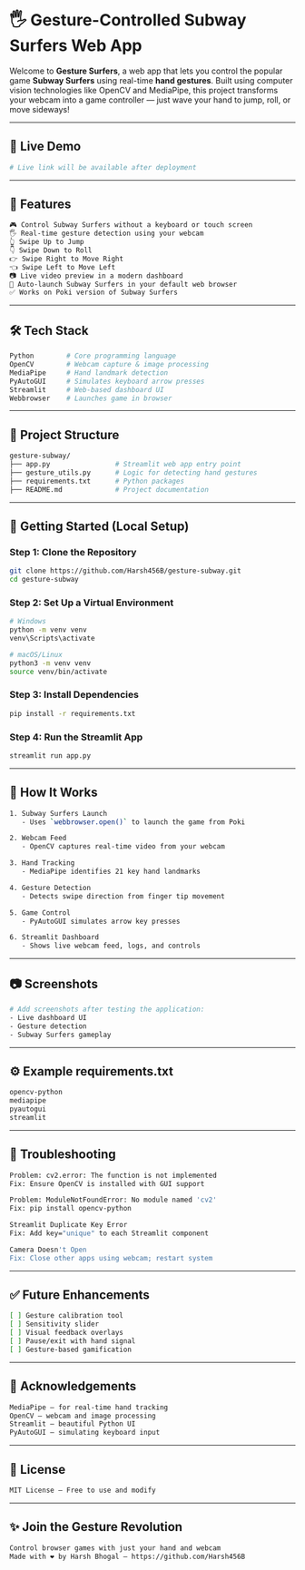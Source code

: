 # 🖐️ Gesture-Controlled Subway Surfers Web App

Welcome to **Gesture Surfers**, a web app that lets you control the popular game **Subway Surfers** using real-time **hand gestures**. Built using computer vision technologies like OpenCV and MediaPipe, this project transforms your webcam into a game controller — just wave your hand to jump, roll, or move sideways!

---

## 🚀 Live Demo
```bash
# Live link will be available after deployment
```

---

## 📸 Features
```bash
🎮 Control Subway Surfers without a keyboard or touch screen
🖐️ Real-time gesture detection using your webcam
👆 Swipe Up to Jump
👇 Swipe Down to Roll
👉 Swipe Right to Move Right
👈 Swipe Left to Move Left
📷 Live video preview in a modern dashboard
🔄 Auto-launch Subway Surfers in your default web browser
✅ Works on Poki version of Subway Surfers
```

---

## 🛠️ Tech Stack
```bash
Python        # Core programming language
OpenCV        # Webcam capture & image processing
MediaPipe     # Hand landmark detection
PyAutoGUI     # Simulates keyboard arrow presses
Streamlit     # Web-based dashboard UI
Webbrowser    # Launches game in browser
```

---

## 📁 Project Structure
```bash
gesture-subway/
├── app.py                # Streamlit web app entry point
├── gesture_utils.py      # Logic for detecting hand gestures
├── requirements.txt      # Python packages
├── README.md             # Project documentation
```

---

## 🧪 Getting Started (Local Setup)

### Step 1: Clone the Repository
```bash
git clone https://github.com/Harsh456B/gesture-subway.git
cd gesture-subway
```

### Step 2: Set Up a Virtual Environment
```bash
# Windows
python -m venv venv
venv\Scripts\activate

# macOS/Linux
python3 -m venv venv
source venv/bin/activate
```

### Step 3: Install Dependencies
```bash
pip install -r requirements.txt
```

### Step 4: Run the Streamlit App
```bash
streamlit run app.py
```

---

## 🧠 How It Works
```bash
1. Subway Surfers Launch
   - Uses `webbrowser.open()` to launch the game from Poki

2. Webcam Feed
   - OpenCV captures real-time video from your webcam

3. Hand Tracking
   - MediaPipe identifies 21 key hand landmarks

4. Gesture Detection
   - Detects swipe direction from finger tip movement

5. Game Control
   - PyAutoGUI simulates arrow key presses

6. Streamlit Dashboard
   - Shows live webcam feed, logs, and controls
```

---

## 📷 Screenshots
```bash
# Add screenshots after testing the application:
- Live dashboard UI
- Gesture detection
- Subway Surfers gameplay
```

---

## ⚙️ Example requirements.txt
```txt
opencv-python
mediapipe
pyautogui
streamlit
```

---

## 🧩 Troubleshooting
```bash
Problem: cv2.error: The function is not implemented
Fix: Ensure OpenCV is installed with GUI support

Problem: ModuleNotFoundError: No module named 'cv2'
Fix: pip install opencv-python

Streamlit Duplicate Key Error
Fix: Add key="unique" to each Streamlit component

Camera Doesn't Open
Fix: Close other apps using webcam; restart system
```

---

## ✅ Future Enhancements
```bash
[ ] Gesture calibration tool
[ ] Sensitivity slider
[ ] Visual feedback overlays
[ ] Pause/exit with hand signal
[ ] Gesture-based gamification
```

---

## 👏 Acknowledgements
```bash
MediaPipe – for real-time hand tracking
OpenCV – webcam and image processing
Streamlit – beautiful Python UI
PyAutoGUI – simulating keyboard input
```

---

## 📜 License
```bash
MIT License – Free to use and modify
```

---

## ✨ Join the Gesture Revolution
```bash
Control browser games with just your hand and webcam
Made with ❤️ by Harsh Bhogal — https://github.com/Harsh456B
```

